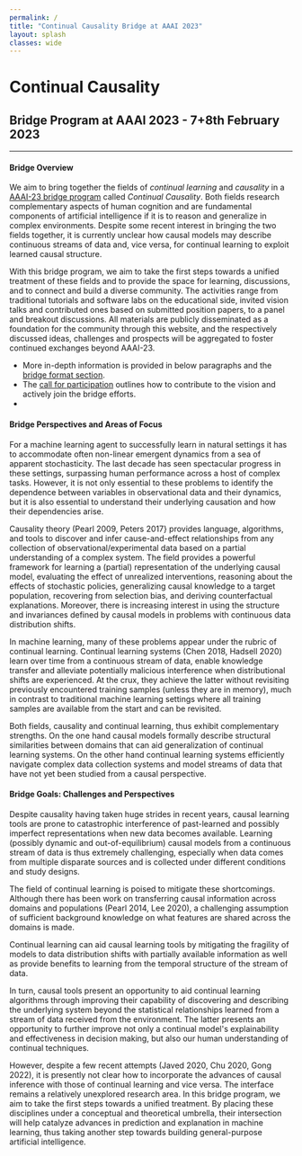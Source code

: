 ```yaml
---
permalink: /
title: "Continual Causality Bridge at AAAI 2023"
layout: splash
classes: wide
---
```


# Continual Causality

## Bridge Program at AAAI 2023 - 7+8th February 2023
--------------------------------------

#### Bridge Overview
We aim to bring together the fields of *continual learning* and *causality* in a [AAAI-23 bridge program](https://aaai.org/Conferences/AAAI-23/bridge-theme/) called *Continual Causality*. Both fields research complementary aspects of human cognition and are fundamental components of artificial intelligence if it is to reason and generalize in complex environments. Despite some recent interest in bringing the two fields together, it is currently unclear how causal models may describe continuous streams of data and, vice versa, for continual learning to exploit learned causal structure. 

With this bridge program, we aim to take the first steps towards a unified treatment of these fields and to provide the space for learning, discussions, and to connect and build a diverse community. The activities range from traditional tutorials and software labs on the educational side, invited vision talks and contributed ones based on submitted position papers, to a panel and breakout discussions. All materials are publicly disseminated as a foundation for the community through this website, and the respectively discussed ideas, challenges and prospects will be aggregated to foster continued exchanges beyond AAAI-23. 

* More in-depth information is provided in below paragraphs and the [bridge format section](http://www.continualcausality.org/format/). 
* The [call for participation](http://www.continualcausality.org/cfp/) outlines how to contribute to the vision and actively join the bridge efforts.
* 

#### Bridge Perspectives and Areas of Focus

For a machine learning agent to successfully learn in natural settings it has to accommodate often non-linear emergent dynamics from a sea of apparent stochasticity. The last decade has seen spectacular progress in these settings, surpassing human performance across a host of complex tasks. However, it is not only essential to these problems to identify the dependence between variables in observational data and their dynamics, but it is also essential to understand their underlying causation and how their dependencies arise.

Causality theory (Pearl 2009, Peters 2017} provides language, algorithms, and tools to discover and infer cause-and-effect relationships from any collection of observational/experimental data based on a partial understanding of a complex system. The field provides a powerful framework for learning a (partial) representation of the underlying causal model, evaluating the effect of unrealized interventions, reasoning about the effects of stochastic policies, generalizing causal knowledge to a target population, recovering from selection bias, and deriving counterfactual explanations. 
Moreover, there is increasing interest in using the structure and invariances defined by causal models in problems with continuous data distribution shifts. 

In machine learning, many of these problems appear under the rubric of continual learning. Continual learning systems (Chen 2018, Hadsell 2020) learn over time from a continuous stream of data, enable knowledge transfer and alleviate potentially malicious interference when distributional shifts are experienced. At the crux, they achieve the latter without revisiting previously encountered training samples (unless they are in memory), much in contrast to traditional machine learning settings where all training samples are available from the start and can be revisited. 

Both fields, causality and continual learning, thus exhibit complementary strengths. On the one hand causal models formally describe structural similarities between domains that can aid generalization of continual learning systems. On the other hand continual learning systems efficiently navigate complex data collection systems and model streams of data that have not yet been studied from a causal perspective. 


#### Bridge Goals: Challenges and Perspectives

Despite causality having taken huge strides in recent years, causal learning tools are prone to catastrophic interference of past-learned and possibly imperfect representations when new data becomes available. Learning (possibly dynamic and out-of-equilibrium) causal models from a continuous stream of data is thus extremely challenging, especially when data comes from multiple disparate sources and is collected under different conditions and study designs.

The field of continual learning is poised to mitigate these shortcomings. Although there has been work on transferring causal information across domains and populations (Pearl 2014, Lee 2020), a challenging assumption of sufficient background knowledge on what features are shared across the domains is made.

Continual learning can aid causal learning tools by mitigating the fragility of models to data distribution shifts with partially available information
as well as provide benefits to learning from the temporal structure of the stream of data.

In turn, causal tools present an opportunity to aid continual learning algorithms through improving their capability of discovering and describing the underlying system beyond the statistical relationships learned from a stream of data received from the environment. The latter presents an opportunity to further improve not only a continual model's explainability and effectiveness in decision making, but also our human understanding of continual techniques.

However, despite a few recent attempts (Javed 2020, Chu 2020, Gong 2022), it is presently not clear how to incorporate the advances of causal inference with those of continual learning and vice versa. The interface remains a relatively unexplored research area. In this bridge program, we aim to take the first steps towards a unified treatment. By placing these disciplines under a conceptual and theoretical umbrella, their intersection will help catalyze advances in prediction and explanation in machine learning, thus taking another step towards building general-purpose artificial intelligence. 

